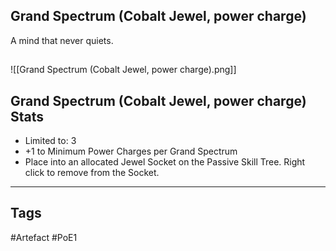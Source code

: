 ## Grand Spectrum (Cobalt Jewel, power charge)
A mind that never quiets.
##
![[Grand Spectrum (Cobalt Jewel, power charge).png]]
## Grand Spectrum (Cobalt Jewel, power charge) Stats
- Limited to: 3
- +1 to Minimum Power Charges per Grand Spectrum
- Place into an allocated Jewel Socket on the Passive Skill Tree. Right click to remove from the Socket.


---
## Tags
#Artefact
#PoE1